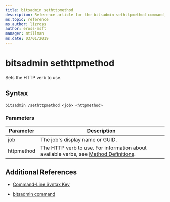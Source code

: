 ```yaml
---
title: bitsadmin sethttpmethod
description: Reference article for the bitsadmin sethttpmethod command, which sets the HTTP verb to use.
ms.topic: reference
ms.author: lizross
author: eross-msft
manager: mtillman
ms.date: 03/01/2019
---
```


# bitsadmin sethttpmethod

Sets the HTTP verb to use.

## Syntax

```
bitsadmin /sethttpmethod <job> <httpmethod>
```

### Parameters

| Parameter | Description |
| --------- | ----------- |
| job | The job's display name or GUID. |
| httpmethod | The HTTP verb to use. For information about available verbs, see [Method Definitions](https://www.w3.org/Protocols/rfc2616/rfc2616-sec9.html). |

## Additional References

- [Command-Line Syntax Key](command-line-syntax-key.md)

- [bitsadmin command](bitsadmin.md)
